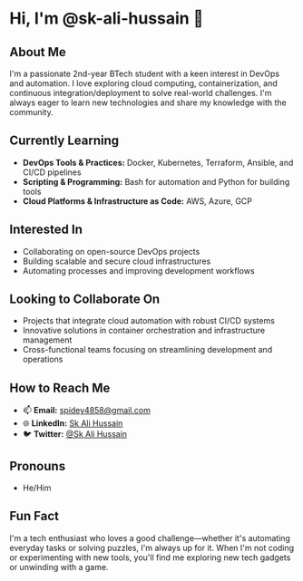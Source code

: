# Hi, I'm @sk-ali-hussain 👋

## About Me
I'm a passionate 2nd-year BTech student with a keen interest in DevOps and automation. I love exploring cloud computing, containerization, and continuous integration/deployment to solve real-world challenges. I'm always eager to learn new technologies and share my knowledge with the community.

## Currently Learning
- **DevOps Tools & Practices:** Docker, Kubernetes, Terraform, Ansible, and CI/CD pipelines
- **Scripting & Programming:** Bash for automation and Python for building tools
- **Cloud Platforms & Infrastructure as Code:** AWS, Azure, GCP

## Interested In
- Collaborating on open-source DevOps projects
- Building scalable and secure cloud infrastructures
- Automating processes and improving development workflows

## Looking to Collaborate On
- Projects that integrate cloud automation with robust CI/CD systems
- Innovative solutions in container orchestration and infrastructure management
- Cross-functional teams focusing on streamlining development and operations

## How to Reach Me
- 📫 **Email:** [spidey4858@gmail.com](mailto:spidey4858@gmail.com)
- 🌐 **LinkedIn:** [Sk Ali Hussain](https://www.linkedin.com/in/sk-ali-hussain-3705972aa/)
- 🐦 **Twitter:** [@Sk Ali Hussain](https://x.com/thor1653e?s=21)

## Pronouns
- He/Him

## Fun Fact
I'm a tech enthusiast who loves a good challenge—whether it's automating everyday tasks or solving puzzles, I'm always up for it. When I'm not coding or experimenting with new tools, you'll find me exploring new tech gadgets or unwinding with a game.

<!---
sk-ali-hussain/sk-ali-hussain is a ✨ special ✨ repository because its `README.md` (this file) appears on your GitHub profile.
You can click the Preview link to take a look at your changes.
--->
